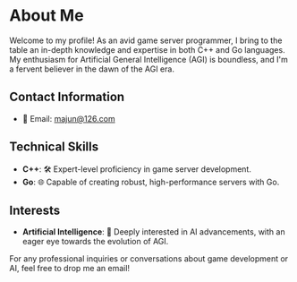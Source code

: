 # About Me

Welcome to my profile! As an avid game server programmer, I bring to the table an in-depth knowledge and expertise in both C++ and Go languages. My enthusiasm for Artificial General Intelligence (AGI) is boundless, and I'm a fervent believer in the dawn of the AGI era.

## Contact Information

- :email: Email: [majun@126.com](mailto:majun@126.com)

## Technical Skills

- **C++**: :hammer_and_wrench: Expert-level proficiency in game server development.
- **Go**: :globe_with_meridians: Capable of creating robust, high-performance servers with Go.

## Interests

- **Artificial Intelligence**: :robot: Deeply interested in AI advancements, with an eager eye towards the evolution of AGI.

For any professional inquiries or conversations about game development or AI, feel free to drop me an email!



